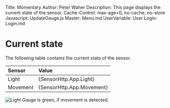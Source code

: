 ﻿Title: Momentary
Author: Peter Waher
Description: This page displays the current state of the sensor.
Cache-Control: max-age=0, no-cache, no-store
Javascript: UpdateGauge.js
Master: Menu.md
UserVariable: User
Login: Login.md

Current state
============================

The following table contains the current state of the sensor.

| Sensor    | Value                     |
|:----------|:--------------------------|
| Light     | {SensorHttp.App.Light}    |
| Movement  | {SensorHttp.App.Movement} |

![Light Gauge is green, if movement is detected.](/Momentary)

